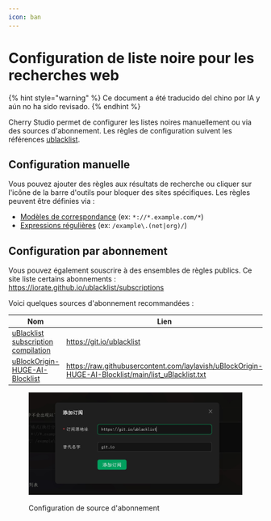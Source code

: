 ```yaml
---
icon: ban
---
```

# Configuration de liste noire pour les recherches web


{% hint style="warning" %}
Ce document a été traducido del chino por IA y aún no ha sido revisado.
{% endhint %}




Cherry Studio permet de configurer les listes noires manuellement ou via des sources d'abonnement. Les règles de configuration suivent les références [ublacklist](https://github.com/iorate/ublacklist).

## Configuration manuelle

Vous pouvez ajouter des règles aux résultats de recherche ou cliquer sur l'icône de la barre d'outils pour bloquer des sites spécifiques. Les règles peuvent être définies via :
- [Modèles de correspondance](https://developer.mozilla.org/zh-CN/docs/mozilla/add-ons/webextensions/match_patterns) (ex: `*://*.example.com/*`)
- [Expressions régulières](https://developer.mozilla.org/zh-CN/docs/web/javascript/guide/regular_expressions) (ex: `/example\.(net|org)/`)

## Configuration par abonnement

Vous pouvez également souscrire à des ensembles de règles publics. Ce site liste certains abonnements :\
https://iorate.github.io/ublacklist/subscriptions

Voici quelques sources d'abonnement recommandées :

| Nom                                                                                                    | Lien                                                                                                   | Type         |
|--------------------------------------------------------------------------------------------------------|--------------------------------------------------------------------------------------------------------|--------------|
| [uBlacklist subscription compilation](https://github.com/eallion/uBlacklist-subscription-compilation) | https://git.io/ublacklist                                                                              | Chinois      |
| [uBlockOrigin-HUGE-AI-Blocklist](https://github.com/laylavish/uBlockOrigin-HUGE-AI-Blocklist)         | https://raw.githubusercontent.com/laylavish/uBlockOrigin-HUGE-AI-Blocklist/main/list_uBlacklist.txt    | Généré par IA |

<figure><img src="../.gitbook/assets/blacklist1.jpg" alt=""><figcaption><p>Configuration de source d'abonnement</p></figcaption></figure>